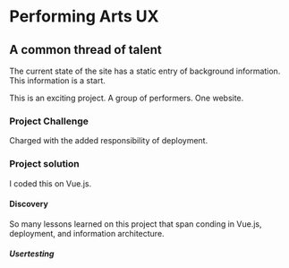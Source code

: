 # Performing Arts UX

## A common thread of talent
The current state of the site has a static entry of background information. This information is a start.

This is an exciting project.  A group of performers.  One website.

### Project Challenge

Charged with the added responsibility of deployment.

### Project solution
I coded this on Vue.js.

#### Discovery 
So many lessons learned on this project that span conding in Vue.js, deployment, and information architecture.

##### Usertesting
